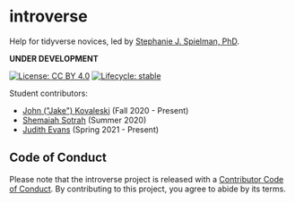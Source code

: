 # introverse
Help for tidyverse novices, led by [Stephanie J. Spielman, PhD](https://spielmanlab.github.io). 

**UNDER DEVELOPMENT**

[![License: CC BY 4.0](https://img.shields.io/badge/License-CC%20BY%204.0-lightgrey.svg)](https://creativecommons.org/licenses/by/4.0/)
[![Lifecycle:
stable](https://img.shields.io/badge/lifecycle-experimental-orange.svg)](https://www.tidyverse.org/lifecycle/#experimental) 

Student contributors:
<!--
+ [Madeline ("Maddie") Greene](https://github.com/greenemadeline) (Fall 2020 - Present) -->
+ [John ("Jake") Kovaleski](https://github.com/jakekova) (Fall 2020 - Present)
+ [Shemaiah Sotrah](https://github.com/shemaiah-s) (Summer 2020)
+ [Judith Evans](https://github.com/judithepevans) (Spring 2021 - Present)


## Code of Conduct

Please note that the introverse project is released with a [Contributor Code of Conduct](https://contributor-covenant.org/version/2/0/CODE_OF_CONDUCT.html). By contributing to this project, you agree to abide by its terms.

